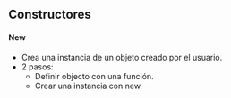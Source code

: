 ## Constructores

#### New

* Crea una instancia de un objeto creado por el usuario.
* 2 pasos:
    * Definir objecto con una función.
    * Crear una instancia con new


